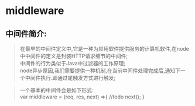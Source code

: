 # middleware
## 中间件简介:
> 在最早的中间件定义中,它是一种为应用软件提供服务的计算机软件,在node中中间件的定义是封装HTTP请求细节的中间件;<br />
> 中间件的行为类似于Java中过滤器的工作原理;<br />
> node异步原因,我们需要提供一种机制,在当前中间件处理完成后,通知下一个中间件执行.即通过尾触发方式进行触发;

> 一个基本的中间件会是如下形式:<br />
> var middleware = (req, res, next) =>{
>    //todo
>    next();
>  }
